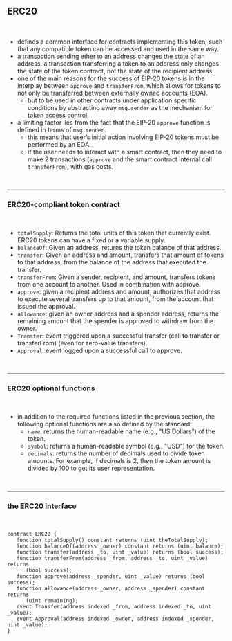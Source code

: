## ERC20 

<br>

* defines a common interface for contracts implementing this token, such that any compatible token can be accessed and used in the same way.
* a transaction sending ether to an address changes the state of an address. a transaction transferring a token to an address only changes the state of the token contract, not the state of the recipient address.
* one of the main reasons for the success of EIP-20 tokens is in the interplay between `approve` and `transferFrom`, which allows for tokens to not 
only be transferred between externally owned accounts (EOA).
   - but to be used in other contracts under application specific conditions by abstracting away `msg.sender` as the mechanism for token access control.
*  a limiting factor lies from the fact that the EIP-20 `approve` function is defined in terms of `msg.sender`. 
    - this means that user’s initial action involving EIP-20 tokens must be performed by an EOA. 
    - if the user needs to interact with a smart contract, then they need to make 2 transactions (`approve` and the smart contract internal call `transferFrom`), with gas costs.

<br>


---

### ERC20-compliant token contract

<br>

* `totalSupply`: Returns the total units of this token that currently exist. ERC20 tokens can have a fixed or a variable supply.
* `balanceOf`: Given an address, returns the token balance of that address.
* `transfer`: Given an address and amount, transfers that amount of tokens to that address, from the balance of the address that executed the transfer.
* `transferFrom`: Given a sender, recipient, and amount, transfers tokens from one account to another. Used in combination with approve.
* `approve`: given a recipient address and amount, authorizes that address to execute several transfers up to that amount, from the account that issued the approval.
* `allowance`: given an owner address and a spender address, returns the remaining amount that the spender is approved to withdraw from the owner.
* `Transfer`: event triggered upon a successful transfer (call to transfer or transferFrom) (even for zero-value transfers).
* `Approval`: event logged upon a successful call to approve.

<br>

---

### ERC20 optional functions

<br>

* in addition to the required functions listed in the previous section, the following optional functions are also defined by the standard:
     - `name`: returns the human-readable name (e.g., "US Dollars") of the token.
     - `symbol`: returns a human-readable symbol (e.g., "USD") for the token.
     - `decimals`: returns the number of decimals used to divide token amounts. For example, if decimals is 2, then the token amount is divided by 100 to get its user representation.

<br>

---

### the ERC20 interface

<br>

```
contract ERC20 {
   function totalSupply() constant returns (uint theTotalSupply);
   function balanceOf(address _owner) constant returns (uint balance);
   function transfer(address _to, uint _value) returns (bool success);
   function transferFrom(address _from, address _to, uint _value) returns
      (bool success);
   function approve(address _spender, uint _value) returns (bool success);
   function allowance(address _owner, address _spender) constant returns
      (uint remaining);
   event Transfer(address indexed _from, address indexed _to, uint _value);
   event Approval(address indexed _owner, address indexed _spender, uint _value);
}
```

